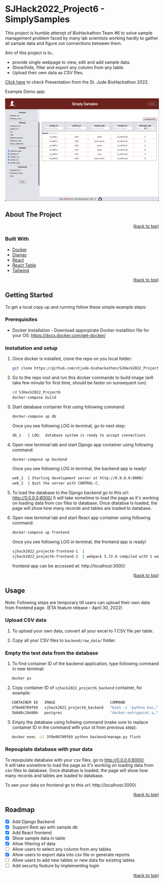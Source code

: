 # SJHack2022_Project6 - SimplySamples

This project is humble attempt of BioHackathon Team #6 to solve sample management problem faced by many lab scientists working hardly to gather all sample data and figure out connections between them. 

Aim of this project is to..
* provide single webpage to view, edit and add sample data. 
* Show/hide, filter and export any column from any table.
* Upload their own data as CSV files.  

[Click here](https://sjcrh-my.sharepoint.com/:p:/g/personal/jpatel2_stjude_org/EQnYTPckPfFGuRqsu74-7MABgkBWt_fJ1V4JyOWyZaKyaA?e=swJkmZ) to check Presentation from the St. Jude BioHackathon 2022.

Example Demo app:

![This is an image](frontend/public/SimplySamples-demo.png)
 
<!-- ABOUT THE PROJECT -->
## About The Project

<p align="right">(<a href="#top">back to top</a>)</p>


### Built With

* [Docker](https://www.docker.com/)
* [Django](https://www.djangoproject.com/)
* [React](https://reactjs.org/)
* [React Table](https://react-table.tanstack.com/)
* [Tailwind](https://tailwindui.com/)

<p align="right">(<a href="#top">back to top</a>)</p>

<!-- GETTING STARTED -->
## Getting Started

To get a local copy up and running follow these simple example steps:

### Prerequisites

* Docker Installation - Download apporpirate Docker installtion file for your OS: https://docs.docker.com/get-docker/

### Installation and setup

1. Once docker is installed, clone the repo on you local folder:
   ```sh
   git clone https://github.com/stjude-biohackathon/SJHack2022_Project6.git
   ```
2. Go to the repo root and run this docker commands to build image (will take few minute for first time, should be faster on sunsequent run): 
   ```sh
   cd SJHack2022_Project6
   docker-compose build
   ```
3. Start database container first using following command:
   ```sh
   docker-compose up db
   ```
   Once you see following LOG in terminal, go to next step:
   ```sh
   db_1   | LOG:  database system is ready to accept connections
   ```
4. Open new terminal tab and start Django app container using following command:
   ```sh 
   docker-compose up backend
   ```
   Once you see following LOG in terminal, the backend app is ready!
   ```sh
   web_1  | Starting development server at http://0.0.0.0:8000/
   web_1  | Quit the server with CONTROL-C.
   ```
5. To load the database to the Django backend go to this url: http://0.0.0.0:8000/
   It will take sometime to load the page as it's working on loading data from csv files to database.
   Once dtatabse is loaded, the page will show how many records and tables are loaded to database.

6. Open new terminal tab and start React app container using following command:
   ```sh 
   docker-compose up frontend
   ```
   Once you see following LOG in terminal, the frontend app is ready!
   ```sh
   sjhack2022_project6-frontend-1  | 
   sjhack2022_project6-frontend-1  | webpack 5.72.0 compiled with 1 warning in 522 ms
   ```
   frontend app can be accessed at: http://localhost:3000/

<p align="right">(<a href="#top">back to top</a>)</p>


<!-- USAGE EXAMPLES -->
## Usage

Note: Following steps are temporary till users can upload their own data from frontend page. (ETA feature release - April 30, 2022)

### Upload CSV data


1. To upload your own data, convert all your excel to 1 CSV file per table.

2. Copy all your CSV files to `backend/raw_data/` folder.

### Empty the test data from the database 


1. To find container ID of the backend application, type following command in new terminal:
```sh
   docker ps
```
2. Copy container ID of `sjhack2022_project6_backend` container, for example:
```sh
   CONTAINER ID   IMAGE                         COMMAND                  CREATED              STATUS              PORTS                    NAMES
   3f0e08709f69   sjhack2022_project6_backend   "bash -c 'python bac…"   About a minute ago   Up About a minute   0.0.0.0:8000->8000/tcp   sjhack2022_project6_backend_1
   3b8d8c29dd0b   postgres                      "docker-entrypoint.s…"   17 hours ago         Up About a minute   0.0.0.0:5432->5432/tcp   sjhack2022_project6_db_1
```
3. Empty the database using follwing command (make sure to replace container ID in the command with your id from previous step):
```sh
   docker exec -it 3f0e08709f69 python backend/manage.py flush
```
### Repouplate database with your data

To repopulate database with your csv files, go to http://0.0.0.0:8000/</br>
It will take sometime to load the page as it's working on loading data from csv files to database.
Once dtatabse is loaded, the page will show how many records and tables are loaded to database.

To see your data on frontend go to this url: http://localhost:3000/
<p align="right">(<a href="#top">back to top</a>)</p>

<!-- ROADMAP -->

## Roadmap

- [x] Add Django Backend
- [x] Support Rest api with sample db
- [x] Add React frontend
- [x] Show sample data in table
- [x] Allow filtering of data
- [ ] Allow users to select any column from any tables
- [x] Allow users to export data into csv file or generate reports
- [ ] Allow users to add new tables or new data for existing tables
- [ ] Add security feature by implementing login

<p align="right">(<a href="#top">back to top</a>)</p>
